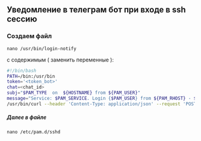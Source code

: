 ## Уведомление в телеграм бот при входе в ssh сессию


### Создаем файл 
```
nano /usr/bin/login-notify 
```
с содержимым ( заменить переменные ):

```bash
#!/bin/bash
PATH=/bin:/usr/bin
token='<token_bot>'
chat=<chat_id>
subj="$PAM_TYPE  on  ${HOSTNAME} from ${PAM_USER}"
message="Service: $PAM_SERVICE. Login {$PAM_USER} from ${PAM_RHOST} - $(date)"
/usr/bin/curl --header 'Content-Type: application/json' --request 'POST' --data "{\"chat_id\":\"${chat}\",\"text\":\"${subj}\n${message}\"}" "https://api.telegram.org/bot${token}/sendMessage"
```

##### Далее в файле 
```
nano /etc/pam.d/sshd
```
